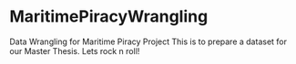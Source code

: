 # MaritimePiracyWrangling
Data Wrangling for Maritime Piracy Project
This is to prepare a dataset for our Master Thesis. Lets rock n roll!
